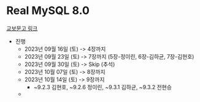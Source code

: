 # Real MySQL 8.0

[교보문고 링크](https://product.kyobobook.co.kr/detail/S000001248962)

* 진행
  * 2023년 09월 16일 (토) -> 4장까지
  * 2023년 09월 23일 (토) -> 7장까지 (5장-정이린, 6장-김하균, 7장-김현호)
  * 2023년 09월 30일 (토) -> Skip (추석)
  * 2023년 10월 07일 (토) -> 8장까지
  * 2023년 10월 14일 (토) -> 9장까지
    * ~9.2.3 김현호, ~9.2.6 정이린, ~9.3.1 김하균, ~9.3.2 전현승
  * 
